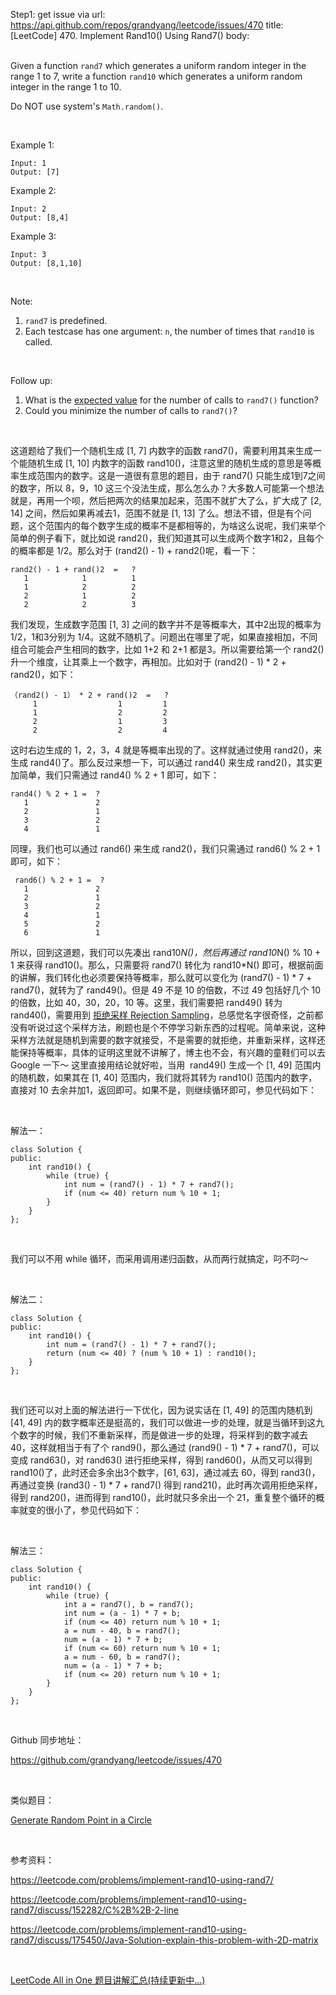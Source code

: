 Step1: get issue via url: https://api.github.com/repos/grandyang/leetcode/issues/470 
 title:[LeetCode] 470. Implement Rand10() Using Rand7() 
 body:  
  

Given a function `rand7` which generates a uniform random integer in the range 1 to 7, write a function `rand10` which generates a uniform random integer in the range 1 to 10.

Do NOT use system's `Math.random()`.

 

Example 1:
    
    
    Input: 1
    Output: [7]
    

Example 2:
    
    
    Input: 2
    Output: [8,4]
    

Example 3:
    
    
    Input: 3
    Output: [8,1,10]
    

 

Note:

  1. `rand7` is predefined.
  2. Each testcase has one argument: `n`, the number of times that `rand10` is called.



 

Follow up:

  1. What is the [expected value](https://en.wikipedia.org/wiki/Expected_value) for the number of calls to `rand7()` function?
  2. Could you minimize the number of calls to `rand7()`?



 

这道题给了我们一个随机生成 [1, 7] 内数字的函数 rand7()，需要利用其来生成一个能随机生成 [1, 10] 内数字的函数 rand10()，注意这里的随机生成的意思是等概率生成范围内的数字。这是一道很有意思的题目，由于 rand7() 只能生成1到7之间的数字，所以 8，9，10 这三个没法生成，那么怎么办？大多数人可能第一个想法就是，再用一个呗，然后把两次的结果加起来，范围不就扩大了么，扩大成了 [2, 14] 之间，然后如果再减去1，范围不就是 [1, 13] 了么。想法不错，但是有个问题，这个范围内的每个数字生成的概率不是都相等的，为啥这么说呢，我们来举个简单的例子看下，就比如说 rand2()，我们知道其可以生成两个数字1和2，且每个的概率都是 1/2。那么对于 (rand2() - 1) + rand2()呢，看一下：
    
    
    rand2() - 1 + rand()2  =   ?
       1            1          1
       1            2          2
       2            1          2
       2            2          3

我们发现，生成数字范围 [1, 3] 之间的数字并不是等概率大，其中2出现的概率为 1/2，1和3分别为 1/4。这就不随机了。问题出在哪里了呢，如果直接相加，不同组合可能会产生相同的数字，比如 1+2 和 2+1 都是3。所以需要给第一个 rand2() 升一个维度，让其乘上一个数字，再相加。比如对于 (rand2() - 1) * 2 + rand2()，如下：
    
    
    （rand2() - 1） * 2 + rand()2  =   ?
         1                  1         1
         1                  2         2
         2                  1         3
         2                  2         4

这时右边生成的 1，2，3，4 就是等概率出现的了。这样就通过使用 rand2()，来生成 rand4()了。那么反过来想一下，可以通过 rand4() 来生成 rand2()，其实更加简单，我们只需通过 rand4() % 2 + 1 即可，如下：
    
    
    rand4() % 2 + 1 =  ?
       1               2
       2               1
       3               2
       4               1

同理，我们也可以通过 rand6() 来生成 rand2()，我们只需通过 rand6() % 2 + 1 即可，如下：
    
    
     rand6() % 2 + 1 =  ?
       1               2
       2               1
       3               2
       4               1
       5               2
       6               1

所以，回到这道题，我们可以先凑出 rand10*N()，然后再通过 rand10*N() % 10 + 1 来获得 rand10()。那么，只需要将 rand7() 转化为 rand10*N() 即可，根据前面的讲解，我们转化也必须要保持等概率，那么就可以变化为 (rand7() - 1) * 7 + rand7()，就转为了 rand49()。但是 49 不是 10 的倍数，不过 49 包括好几个 10 的倍数，比如 40，30，20，10 等。这里，我们需要把 rand49() 转为 rand40()，需要用到 [拒绝采样 Rejection Sampling](https://en.wikipedia.org/wiki/Rejection_sampling)，总感觉名字很奇怪，之前都没有听说过这个采样方法，刷题也是个不停学习新东西的过程呢。简单来说，这种采样方法就是随机到需要的数字就接受，不是需要的就拒绝，并重新采样，这样还能保持等概率，具体的证明这里就不讲解了，博主也不会，有兴趣的童鞋们可以去 Google 一下～ 这里直接用结论就好啦，当用  rand49() 生成一个 [1, 49] 范围内的随机数，如果其在 [1, 40] 范围内，我们就将其转为 rand10() 范围内的数字，直接对 10 去余并加1，返回即可。如果不是，则继续循环即可，参见代码如下：

 

解法一：
    
    
    class Solution {
    public:
        int rand10() {
            while (true) {
                int num = (rand7() - 1) * 7 + rand7();
                if (num <= 40) return num % 10 + 1;
            }
        }
    };

 

我们可以不用 while 循环，而采用调用递归函数，从而两行就搞定，叼不叼～

 

解法二：
    
    
    class Solution {
    public:
        int rand10() {
            int num = (rand7() - 1) * 7 + rand7();
            return (num <= 40) ? (num % 10 + 1) : rand10();
        }
    };

 

我们还可以对上面的解法进行一下优化，因为说实话在 [1, 49] 的范围内随机到 [41, 49] 内的数字概率还是挺高的，我们可以做进一步的处理，就是当循环到这九个数字的时候，我们不重新采样，而是做进一步的处理，将采样到的数字减去 40，这样就相当于有了个 rand9()，那么通过 (rand9() - 1) * 7 + rand7()，可以变成 rand63()，对 rand63() 进行拒绝采样，得到 rand60()，从而又可以得到 rand10()了，此时还会多余出3个数字，[61, 63]，通过减去 60，得到 rand3()，再通过变换 (rand3() - 1) * 7 + rand7() 得到 rand21()，此时再次调用拒绝采样，得到 rand20()，进而得到 rand10()，此时就只多余出一个 21，重复整个循环的概率就变的很小了，参见代码如下：

 

解法三：
    
    
    class Solution {
    public:
        int rand10() {
            while (true) {
                int a = rand7(), b = rand7();
                int num = (a - 1) * 7 + b;
                if (num <= 40) return num % 10 + 1;
                a = num - 40, b = rand7();
                num = (a - 1) * 7 + b;
                if (num <= 60) return num % 10 + 1;
                a = num - 60, b = rand7();
                num = (a - 1) * 7 + b;
                if (num <= 20) return num % 10 + 1;
            }
        }
    };

 

Github 同步地址：

<https://github.com/grandyang/leetcode/issues/470>

 

类似题目：

[Generate Random Point in a Circle](https://www.cnblogs.com/grandyang/p/9741220.html)

 

参考资料：

<https://leetcode.com/problems/implement-rand10-using-rand7/>

<https://leetcode.com/problems/implement-rand10-using-rand7/discuss/152282/C%2B%2B-2-line>

<https://leetcode.com/problems/implement-rand10-using-rand7/discuss/175450/Java-Solution-explain-this-problem-with-2D-matrix>

 

[LeetCode All in One 题目讲解汇总(持续更新中...)](http://www.cnblogs.com/grandyang/p/4606334.html)
